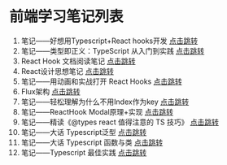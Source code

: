 # 前端学习笔记列表
1. 笔记——好想用Typescript+React hooks开发 [点击跳转](https://bu4sbvx4se.feishu.cn/docs/doccnAod04nTGUZtHzI8twi9llg#CLJ8g6)
2. 笔记——类型即正义：TypeScript 从入门到实践 [点击跳转](https://bu4sbvx4se.feishu.cn/docs/doccnwihwAREFJhtedlGmwc2tqc)
3. React Hook 文档阅读笔记 [点击跳转](https://bu4sbvx4se.feishu.cn/docs/doccnd199uStIP8wabCDatHK0Jh)
4. React设计思想笔记 [点击跳转](https://bu4sbvx4se.feishu.cn/docs/doccn83AdM0jJBkZCC463DCuZGg)
5. 笔记——用动画和实战打开 React Hooks [点击跳转](https://bu4sbvx4se.feishu.cn/docs/doccndy8WkSTm8AsNLj46xCw7ah)
6. Flux架构 [点击跳转](https://bu4sbvx4se.feishu.cn/docs/doccnROpm7LMNcVvxVE1mMXJNya)
7. 笔记——轻松理解为什么不用Index作为key [点击跳转](https://bu4sbvx4se.feishu.cn/docs/doccnglSCIM4QJCTR8IFWHKKPRh)
8. 笔记——ReactHook Modal原理+实现 [点击跳转](https://bu4sbvx4se.feishu.cn/docs/doccncTfCbKA9oFArgoESLzvVQc)
9. 笔记——精读《@types react 值得注意的 TS 技巧》 [点击跳转](https://bu4sbvx4se.feishu.cn/docs/doccngJF37vyCIS1atsJ47JFowX)
10. 笔记——大话 Typescript泛型 [点击跳转](https://bu4sbvx4se.feishu.cn/docs/doccnd9sc3Ek8VXmwHf5WtdELRd)
11. 笔记——大话 Typescript 函数与类 [点击跳转](https://bu4sbvx4se.feishu.cn/docs/doccnigCCrt0pNM2r2XI0rVvYab)
12. 笔记——Typescript 最佳实践 [点击跳转](https://bu4sbvx4se.feishu.cn/docs/doccn4xs1ybmxAbB0I6vBl9s4Cd)
